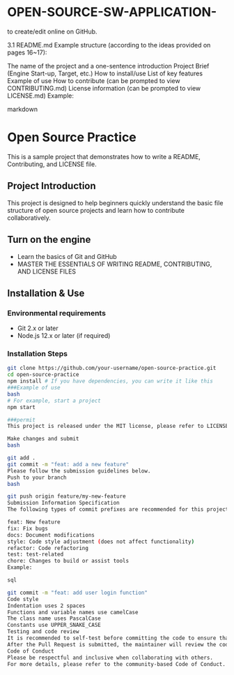 # OPEN-SOURCE-SW-APPLICATION-
to create/edit online on GitHub.

3.1 README.md
Example structure (according to the ideas provided on pages 16~17):

The name of the project and a one-sentence introduction
Project Brief (Engine Start-up, Target, etc.)
How to install/use
List of key features
Example of use
How to contribute (can be prompted to view CONTRIBUTING.md)
License information (can be prompted to view LICENSE.md)
Example:

markdown

# Open Source Practice

This is a sample project that demonstrates how to write a README, Contributing, and LICENSE file.

## Project Introduction
This project is designed to help beginners quickly understand the basic file structure of open source projects and learn how to contribute collaboratively.

## Turn on the engine
- Learn the basics of Git and GitHub
- MASTER THE ESSENTIALS OF WRITING README, CONTRIBUTING, AND LICENSE FILES

## Installation & Use

### Environmental requirements
- Git 2.x or later
- Node.js 12.x or later (if required)

### Installation Steps
```bash
git clone https://github.com/your-username/open-source-practice.git
cd open-source-practice
npm install # If you have dependencies, you can write it like this
###Example of use
bash
# For example, start a project
npm start

###permit
This project is released under the MIT license, please refer to LICENSE.md for details.

Make changes and submit
bash

git add .
git commit -m "feat: add a new feature"
Please follow the submission guidelines below.
Push to your branch
bash

git push origin feature/my-new-feature
Submission Information Specification
The following types of commit prefixes are recommended for this project:

feat: New feature
fix: Fix bugs
docs: Document modifications
style: Code style adjustment (does not affect functionality)
refactor: Code refactoring
test: test-related
chore: Changes to build or assist tools
Example:

sql

git commit -m "feat: add user login function"
Code style
Indentation uses 2 spaces
Functions and variable names use camelCase
The class name uses PascalCase
Constants use UPPER_SNAKE_CASE
Testing and code review
It is recommended to self-test before committing the code to ensure that the functionality is normal.
After the Pull Request is submitted, the maintainer will review the code and may suggest changes.
Code of Conduct
Please be respectful and inclusive when collaborating with others.
For more details, please refer to the community-based Code of Conduct.
